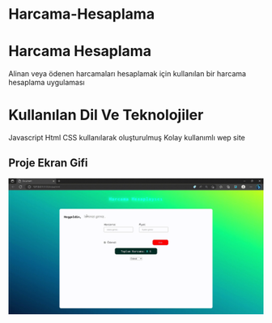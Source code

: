 # Harcama-Hesaplama

<h1>Harcama Hesaplama</h1>

Alinan veya ödenen harcamaları hesaplamak için kullanılan bir harcama hesaplama uygulaması

<h1>Kullanılan Dil Ve Teknolojiler</h1>

Javascript Html CSS kullanılarak oluşturulmuş Kolay kullanımlı wep site

<h2>Proje Ekran Gifi</h2>

<img src="/images/harcama-hesaplama.gif">
